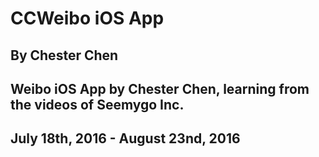 # CCWeibo iOS App
## By Chester Chen
## Weibo iOS App by Chester Chen, learning from the videos of Seemygo Inc.
## July 18th, 2016 - August 23nd, 2016
